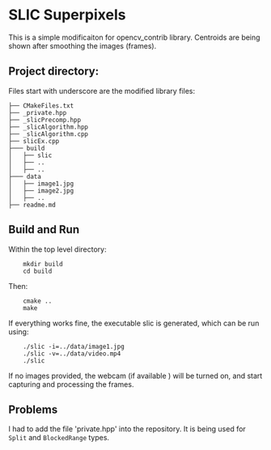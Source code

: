 # SLIC Superpixels
This is a simple modificaiton for opencv_contrib library. Centroids are being shown after smoothing the images (frames). 

## Project directory: 
Files start with underscore are the modified library files:
```
├── CMakeFiles.txt
├── _private.hpp
├── _slicPrecomp.hpp
├── _slicAlgorithm.hpp
├── _slicAlgorithm.cpp
├── slicEx.cpp
├─── build 
│   ├── slic
│   ├── ..
│   ├── ..
├─── data
│   ├── image1.jpg
│   ├── image2.jpg
│   ├── ..
├── readme.md

```
## Build and Run 
Within the top level directory:
```
    mkdir build
    cd build
```
Then:
```
    cmake ..
    make
```
If everything works fine, the executable slic is generated, which can be run using:  
```
    ./slic -i=../data/image1.jpg
    ./slic -v=../data/video.mp4
    ./slic
```
If no images provided, the webcam (if available ) will be turned on, and start capturing and processing the frames.

## Problems
I had to add the file 'private.hpp' into the repository.
It is being used for `Split` and `BlockedRange` types.
